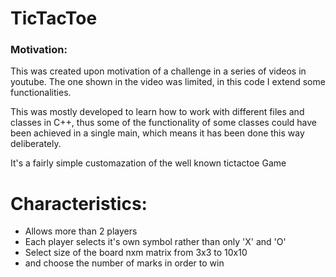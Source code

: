 TicTacToe
=========
### Motivation:

This was created upon motivation of a challenge in a series of videos in youtube.
The one shown in the video was limited, in this code I extend some functionalities.

This was mostly developed to learn how to work with different files and classes in C++,
thus some of the functionality of some classes could have been achieved in a single main,
which means it has been done this way deliberately.

It's a fairly simple customazation of the well known tictactoe Game

Characteristics:
=========
* Allows more than 2 players
* Each player selects it's own symbol rather than only 'X' and 'O'
* Select size of the board nxm matrix from 3x3 to 10x10
* and choose the number of marks in order to win
